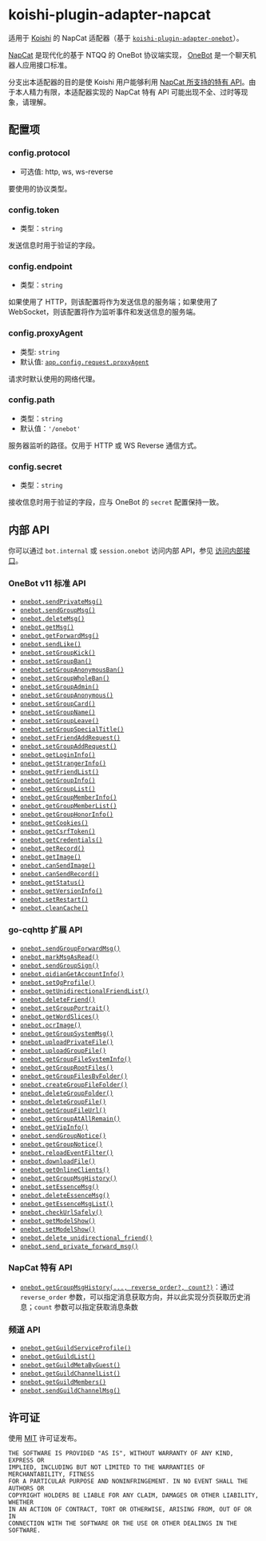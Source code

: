 # koishi-plugin-adapter-napcat

适用于 [Koishi](https://koishi.chat/) 的 NapCat 适配器（基于 [`koishi-plugin-adapter-onebot`](https://github.com/koishijs/koishi-plugin-adapter-onebot)）。

[NapCat](https://github.com/NapNeko/NapCatQQ) 是现代化的基于 NTQQ 的 OneBot 协议端实现，
[OneBot](https://github.com/howmanybots/onebot) 是一个聊天机器人应用接口标准。

分支出本适配器的目的是使 Koishi 用户能够利用 [NapCat 所支持的特有 API](#napcat-特有-api)。由于本人精力有限，本适配器实现的 NapCat 特有 API 可能出现不全、过时等现象，请理解。

## 配置项

### config.protocol

- 可选值: http, ws, ws-reverse

要使用的协议类型。

### config.token

- 类型：`string`

发送信息时用于验证的字段。

### config.endpoint

- 类型：`string`

如果使用了 HTTP，则该配置将作为发送信息的服务端；如果使用了 WebSocket，则该配置将作为监听事件和发送信息的服务端。

### config.proxyAgent

- 类型: `string`
- 默认值: [`app.config.request.proxyAgent`](https://koishi.chat/zh-CN/api/core/app.html#options-request-proxyagent)

请求时默认使用的网络代理。

### config.path

- 类型：`string`
- 默认值：`'/onebot'`

服务器监听的路径。仅用于 HTTP 或 WS Reverse 通信方式。

### config.secret

- 类型：`string`

接收信息时用于验证的字段，应与 OneBot 的 `secret` 配置保持一致。

## 内部 API

你可以通过 `bot.internal` 或 `session.onebot` 访问内部 API，参见 [访问内部接口](https://koishi.chat/zh-CN/guide/adapter/bot.html#internal-access)。

### OneBot v11 标准 API

- [`onebot.sendPrivateMsg()`](https://github.com/botuniverse/onebot-11/blob/master/api/public.md#send_private_msg-发送私聊消息)
- [`onebot.sendGroupMsg()`](https://github.com/botuniverse/onebot-11/blob/master/api/public.md#send_group_msg-发送群消息)
- [`onebot.deleteMsg()`](https://github.com/botuniverse/onebot-11/blob/master/api/public.md#delete_msg-撤回消息)
- [`onebot.getMsg()`](https://github.com/botuniverse/onebot-11/blob/master/api/public.md#get_msg-获取消息)
- [`onebot.getForwardMsg()`](https://github.com/botuniverse/onebot-11/blob/master/api/public.md#get_forward_msg-获取合并转发消息)
- [`onebot.sendLike()`](https://github.com/botuniverse/onebot-11/blob/master/api/public.md#send_like-发送好友赞)
- [`onebot.setGroupKick()`](https://github.com/botuniverse/onebot-11/blob/master/api/public.md#set_group_kick-群组踢人)
- [`onebot.setGroupBan()`](https://github.com/botuniverse/onebot-11/blob/master/api/public.md#set_group_ban-群组单人禁言)
- [`onebot.setGroupAnonymousBan()`](https://github.com/botuniverse/onebot-11/blob/master/api/public.md#set_group_anonymous_ban-群组匿名用户禁言)
- [`onebot.setGroupWholeBan()`](https://github.com/botuniverse/onebot-11/blob/master/api/public.md#set_group_whole_ban-群组全员禁言)
- [`onebot.setGroupAdmin()`](https://github.com/botuniverse/onebot-11/blob/master/api/public.md#set_group_admin-群组设置管理员)
- [`onebot.setGroupAnonymous()`](https://github.com/botuniverse/onebot-11/blob/master/api/public.md#set_group_anonymous-群组匿名)
- [`onebot.setGroupCard()`](https://github.com/botuniverse/onebot-11/blob/master/api/public.md#set_group_card-设置群名片群备注)
- [`onebot.setGroupName()`](https://github.com/botuniverse/onebot-11/blob/master/api/public.md#set_group_name-设置群名)
- [`onebot.setGroupLeave()`](https://github.com/botuniverse/onebot-11/blob/master/api/public.md#set_group_leave-退出群组)
- [`onebot.setGroupSpecialTitle()`](https://github.com/botuniverse/onebot-11/blob/master/api/public.md#set_group_special_title-设置群组专属头衔)
- [`onebot.setFriendAddRequest()`](https://github.com/botuniverse/onebot-11/blob/master/api/public.md#set_friend_add_request-处理加好友请求)
- [`onebot.setGroupAddRequest()`](https://github.com/botuniverse/onebot-11/blob/master/api/public.md#set_group_add_request-处理加群请求邀请)
- [`onebot.getLoginInfo()`](https://github.com/botuniverse/onebot-11/blob/master/api/public.md#get_login_info-获取登录号信息)
- [`onebot.getStrangerInfo()`](https://github.com/botuniverse/onebot-11/blob/master/api/public.md#get_stranger_info-获取陌生人信息)
- [`onebot.getFriendList()`](https://github.com/botuniverse/onebot-11/blob/master/api/public.md#get_friend_list-获取好友列表)
- [`onebot.getGroupInfo()`](https://github.com/botuniverse/onebot-11/blob/master/api/public.md#get_group_info-获取群信息)
- [`onebot.getGroupList()`](https://github.com/botuniverse/onebot-11/blob/master/api/public.md#get_group_list-获取群列表)
- [`onebot.getGroupMemberInfo()`](https://github.com/botuniverse/onebot-11/blob/master/api/public.md#get_group_member_info-获取群成员信息)
- [`onebot.getGroupMemberList()`](https://github.com/botuniverse/onebot-11/blob/master/api/public.md#get_group_member_list-获取群成员列表)
- [`onebot.getGroupHonorInfo()`](https://github.com/botuniverse/onebot-11/blob/master/api/public.md#get_group_honor_info-获取群荣誉信息)
- [`onebot.getCookies()`](https://github.com/botuniverse/onebot-11/blob/master/api/public.md#get_cookies-获取-cookies)
- [`onebot.getCsrfToken()`](https://github.com/botuniverse/onebot-11/blob/master/api/public.md#get_csrf_token-获取-csrf-token)
- [`onebot.getCredentials()`](https://github.com/botuniverse/onebot-11/blob/master/api/public.md#get_credentials-获取-qq-相关接口凭证)
- [`onebot.getRecord()`](https://github.com/botuniverse/onebot-11/blob/master/api/public.md#get_record-获取语音)
- [`onebot.getImage()`](https://github.com/botuniverse/onebot-11/blob/master/api/public.md#get_image-获取图片)
- [`onebot.canSendImage()`](https://github.com/botuniverse/onebot-11/blob/master/api/public.md#can_send_image-检查是否可以发送图片)
- [`onebot.canSendRecord()`](https://github.com/botuniverse/onebot-11/blob/master/api/public.md#can_send_record-检查是否可以发送语音)
- [`onebot.getStatus()`](https://github.com/botuniverse/onebot-11/blob/master/api/public.md#get_status-获取运行状态)
- [`onebot.getVersionInfo()`](https://github.com/botuniverse/onebot-11/blob/master/api/public.md#get_version_info-获取版本信息)
- [`onebot.setRestart()`](https://github.com/botuniverse/onebot-11/blob/master/api/public.md#set_restart-重启-onebot-实现)
- [`onebot.cleanCache()`](https://github.com/botuniverse/onebot-11/blob/master/api/public.md#clean_cache-清理缓存)

### go-cqhttp 扩展 API

- [`onebot.sendGroupForwardMsg()`](https://docs.go-cqhttp.org/api/#发送合并转发-群聊)
- [`onebot.markMsgAsRead()`](https://docs.go-cqhttp.org/api/#标记消息已读)
- [`onebot.sendGroupSign()`](https://docs.go-cqhttp.org/api/#群打卡)
- [`onebot.qidianGetAccountInfo()`](https://docs.go-cqhttp.org/api/#获取企点账号信息)
- [`onebot.setQqProfile()`](https://docs.go-cqhttp.org/api/#设置登录号资料)
- [`onebot.getUnidirectionalFriendList()`](https://docs.go-cqhttp.org/api/#获取单向好友列表)
- [`onebot.deleteFriend()`](https://docs.go-cqhttp.org/api/#删除好友)
- [`onebot.setGroupPortrait()`](https://docs.go-cqhttp.org/api/#设置群头像)
- [`onebot.getWordSlices()`](https://docs.go-cqhttp.org/api/#获取中文分词-隐藏-api)
- [`onebot.ocrImage()`](https://docs.go-cqhttp.org/api/#图片-ocr)
- [`onebot.getGroupSystemMsg()`](https://docs.go-cqhttp.org/api/#获取群系统消息)
- [`onebot.uploadPrivateFile()`](https://docs.go-cqhttp.org/api/#上传私聊文件)
- [`onebot.uploadGroupFile()`](https://docs.go-cqhttp.org/api/#上传群文件)
- [`onebot.getGroupFileSystemInfo()`](https://docs.go-cqhttp.org/api/#获取群文件系统信息)
- [`onebot.getGroupRootFiles()`](https://docs.go-cqhttp.org/api/#获取群根目录文件列表)
- [`onebot.getGroupFilesByFolder()`](https://docs.go-cqhttp.org/api/#获取群子目录文件列表)
- [`onebot.createGroupFileFolder()`](https://docs.go-cqhttp.org/api/#创建群文件文件夹)
- [`onebot.deleteGroupFolder()`](https://docs.go-cqhttp.org/api/#删除群文件文件夹)
- [`onebot.deleteGroupFile()`](https://docs.go-cqhttp.org/api/#删除群文件)
- [`onebot.getGroupFileUrl()`](https://docs.go-cqhttp.org/api/#获取群文件资源链接)
- [`onebot.getGroupAtAllRemain()`](https://docs.go-cqhttp.org/api/#获取群-全体成员-剩余次数)
- [`onebot.getVipInfo()`](https://github.com/Mrs4s/go-cqhttp/blob/master/docs/cqhttp.md?plain=1#L1081)
- [`onebot.sendGroupNotice()`](https://docs.go-cqhttp.org/api/#发送群公告)
- [`onebot.getGroupNotice()`](https://docs.go-cqhttp.org/api/#获取群公告)
- [`onebot.reloadEventFilter()`](https://docs.go-cqhttp.org/api/#重载事件过滤器)
- [`onebot.downloadFile()`](https://docs.go-cqhttp.org/api/#下载文件到缓存目录)
- [`onebot.getOnlineClients()`](https://docs.go-cqhttp.org/api/#获取当前账号在线客户端列表)
- [`onebot.getGroupMsgHistory()`](https://docs.go-cqhttp.org/api/#获取群消息历史记录)
- [`onebot.setEssenceMsg()`](https://docs.go-cqhttp.org/api/#设置精华消息)
- [`onebot.deleteEssenceMsg()`](https://docs.go-cqhttp.org/api/#移出精华消息)
- [`onebot.getEssenceMsgList()`](https://docs.go-cqhttp.org/api/#获取精华消息列表)
- [`onebot.checkUrlSafely()`](https://docs.go-cqhttp.org/api/#检查链接安全性)
- [`onebot.getModelShow()`](https://docs.go-cqhttp.org/api/#获取在线机型)
- [`onebot.setModelShow()`](https://docs.go-cqhttp.org/api/#设置在线机型)
- [`onebot.delete_unidirectional_friend()`](https://docs.go-cqhttp.org/api/#删除单向好友)
- [`onebot.send_private_forward_msg()`](https://docs.go-cqhttp.org/api/#发送合并转发-好友)

### NapCat 特有 API

- [`onebot.getGroupMsgHistory(..., reverse_order?, count?)`](https://napcat.apifox.cn/226657401e0)：通过 `reverse_order` 参数，可以指定消息获取方向，并以此实现分页获取历史消息；`count` 参数可以指定获取消息条数

### 频道 API

- [`onebot.getGuildServiceProfile()`](https://docs.go-cqhttp.org/api/guild.html#获取频道系统内bot的资料)
- [`onebot.getGuildList()`](https://docs.go-cqhttp.org/api/guild.html#获取频道列表)
- [`onebot.getGuildMetaByGuest()`](https://docs.go-cqhttp.org/api/guild.html#通过访客获取频道元数据)
- [`onebot.getGuildChannelList()`](https://docs.go-cqhttp.org/api/guild.html#获取子频道列表)
- [`onebot.getGuildMembers()`](https://docs.go-cqhttp.org/api/guild.html#获取频道成员列表)
- [`onebot.sendGuildChannelMsg()`](https://docs.go-cqhttp.org/api/guild.html#发送信息到子频道)

## 许可证

使用 [MIT](./LICENSE) 许可证发布。

```
THE SOFTWARE IS PROVIDED "AS IS", WITHOUT WARRANTY OF ANY KIND, EXPRESS OR
IMPLIED, INCLUDING BUT NOT LIMITED TO THE WARRANTIES OF MERCHANTABILITY, FITNESS
FOR A PARTICULAR PURPOSE AND NONINFRINGEMENT. IN NO EVENT SHALL THE AUTHORS OR
COPYRIGHT HOLDERS BE LIABLE FOR ANY CLAIM, DAMAGES OR OTHER LIABILITY, WHETHER
IN AN ACTION OF CONTRACT, TORT OR OTHERWISE, ARISING FROM, OUT OF OR IN
CONNECTION WITH THE SOFTWARE OR THE USE OR OTHER DEALINGS IN THE SOFTWARE.
```
